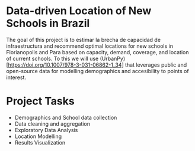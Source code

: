 # Data-driven Location of New Schools in Brazil

The goal of this project is to estimar la brecha de capacidad de infraestructura and recommend optimal locations for new schools in Florianopolis and Para based on capacity, demand, coverage, and location of current schools. To this we will use (UrbanPy)[https://doi.org/10.1007/978-3-031-06862-1_34] that leverages public and open-source data for modelling demographics and accesibility to points of interest.

# Project Tasks

- Demographics and School data collection
- Data cleaning and aggregation
- Exploratory Data Analysis
- Location Modelling
- Results Visualization
